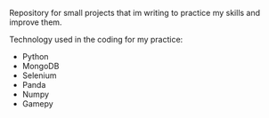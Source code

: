 Repository for small projects that im writing to practice my skills and improve them.


Technology used in the coding for my practice:
* Python
* MongoDB
* Selenium
* Panda
* Numpy
* Gamepy
